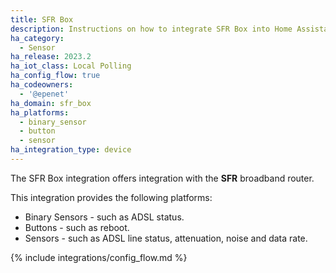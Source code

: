 ```yaml
---
title: SFR Box
description: Instructions on how to integrate SFR Box into Home Assistant.
ha_category:
  - Sensor
ha_release: 2023.2
ha_iot_class: Local Polling
ha_config_flow: true
ha_codeowners:
  - '@epenet'
ha_domain: sfr_box
ha_platforms:
  - binary_sensor
  - button
  - sensor
ha_integration_type: device
---
```


The SFR Box integration offers integration with the **SFR** broadband router.

This integration provides the following platforms:

- Binary Sensors - such as ADSL status.
- Buttons - such as reboot.
- Sensors - such as ADSL line status, attenuation, noise and data rate.

{% include integrations/config_flow.md %}
